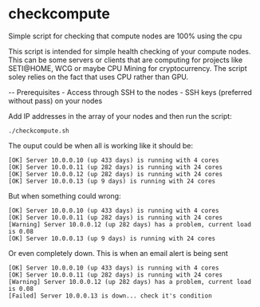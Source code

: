 # checkcompute
Simple script for checking that compute nodes are 100% using the cpu

This script is intended for simple health checking of your compute nodes. 
This can be some servers or clients that are computing for projects like 
SETI@HOME, WCG or maybe CPU Mining for cryptocurrency. The script soley relies
on the fact that uses CPU rather than GPU.

-- Prerequisites
    - Access through SSH to the nodes
    - SSH keys (preferred without pass) on your nodes

Add IP addresses in the array of your nodes and then run the script:

    ./checkcompute.sh


The ouput could be when all is working like it should be:
```
[OK] Server 10.0.0.10 (up 433 days) is running with 4 cores
[OK] Server 10.0.0.11 (up 282 days) is running with 24 cores
[OK] Server 10.0.0.12 (up 282 days) is running with 24 cores
[OK] Server 10.0.0.13 (up 9 days) is running with 24 cores
```
But when something could wrong:
```
[OK] Server 10.0.0.10 (up 433 days) is running with 4 cores
[OK] Server 10.0.0.11 (up 282 days) is running with 24 cores
[Warning] Server 10.0.0.12 (up 282 days) has a problem, current load is 0.08
[OK] Server 10.0.0.13 (up 9 days) is running with 24 cores
```
Or even completely down. This is when an email alert is being sent
```
[OK] Server 10.0.0.10 (up 433 days) is running with 4 cores
[OK] Server 10.0.0.11 (up 282 days) is running with 24 cores
[Warning] Server 10.0.0.12 (up 282 days) has a problem, current load is 0.08
[Failed] Server 10.0.0.13 is down... check it's condition
```
